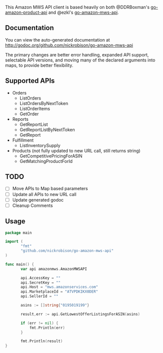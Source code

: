 This Amazon MWS API client is based heavily on both @DDRBoxman's [go-amazon-product-api](https://github.com/DDRBoxman/go-amazon-product-api) and @ezkl's [go-amazon-mws-api](https://github.com/ezkl/go-amazon-mws-api).

## Documentation

You can view the auto-generated documentation at http://godoc.org/github.com/nickrobison/go-amazon-mws-api

The primary changes are better error handling, expanded API support, selectable API versions, and moving many of the declared arguments into maps, to provide better flexibility.

## Supported APIs

+ Orders
  + ListOrders
  + ListOrdersByNextToken
  + ListOrderItems
  + GetOrder
+ Reports
  + GetReportList
  + GetReportListByNextToken
  + GetReport
+ Fulfillment
  + ListInventorySupply
+ Products (not fully updated to new URL call, still returns string)
  + GetCompetitivePricingForASIN
  + GetMatchingProductForId

## TODO
- [ ] Move APIs to Map based parameters
- [ ] Update all APIs to new URL call
- [ ] Update generated godoc
- [ ] Cleanup Comments

## Usage

```go
package main

import (
       "fmt"
       "github.com/nickrobison/go-amazon-mws-api"
)

func main() {
       var api amazonmws.AmazonMWSAPI

       api.AccessKey = ""
       api.SecretKey = ""
       api.Host = "mws.amazonservices.com"
       api.MarketplaceId = "ATVPDKIKX0DER"
       api.SellerId = ""

       asins := []string{"0195019199"}

       result,err := api.GetLowestOfferListingsForASIN(asins)

       if (err != nil) {
           fmt.Println(err)
       }

       fmt.Println(result)
}
```

